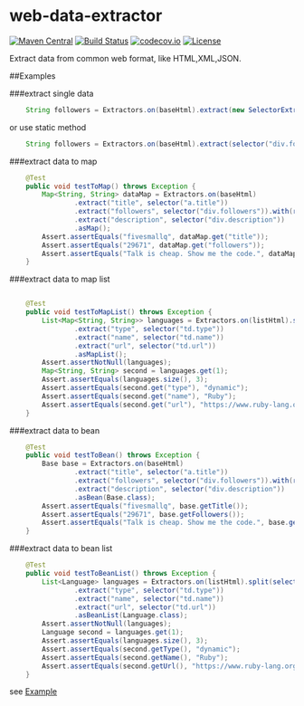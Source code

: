 # web-data-extractor 
[![Maven Central](https://maven-badges.herokuapp.com/maven-central/im.nll.data/extractor/badge.svg)](https://maven-badges.herokuapp.com/maven-central/im.nll.data/extractor/)
[![Build Status](https://travis-ci.org/fivesmallq/web-data-extractor.svg)](https://travis-ci.org/fivesmallq/web-data-extractor)
[![codecov.io](http://codecov.io/github/fivesmallq/web-data-extractor/coverage.svg?branch=master)](http://codecov.io/github/fivesmallq/web-data-extractor?branch=master)
[![License](https://img.shields.io/badge/license-Apache%202-4EB1BA.svg)](https://www.apache.org/licenses/LICENSE-2.0.html)

Extract data from common web format, like HTML,XML,JSON.

##Examples

###extract single data

````java
    String followers = Extractors.on(baseHtml).extract(new SelectorExtractor("div.followers")).with(new RegexExtractor("\\d+")).asString();
````

or use static method

````java
    String followers = Extractors.on(baseHtml).extract(selector("div.followers")).with(regex("\\d+")).asString();
````

###extract data to map

````java
    @Test
    public void testToMap() throws Exception {
        Map<String, String> dataMap = Extractors.on(baseHtml)
                .extract("title", selector("a.title"))
                .extract("followers", selector("div.followers")).with(regex("\\d+"))
                .extract("description", selector("div.description"))
                .asMap();
        Assert.assertEquals("fivesmallq", dataMap.get("title"));
        Assert.assertEquals("29671", dataMap.get("followers"));
        Assert.assertEquals("Talk is cheap. Show me the code.", dataMap.get("description"));
    }
  ````
  
###extract data to map list

````java

    @Test
    public void testToMapList() throws Exception {
        List<Map<String, String>> languages = Extractors.on(listHtml).split(selectorToList("tr.item.html"))
                .extract("type", selector("td.type"))
                .extract("name", selector("td.name"))
                .extract("url", selector("td.url"))
                .asMapList();
        Assert.assertNotNull(languages);
        Map<String, String> second = languages.get(1);
        Assert.assertEquals(languages.size(), 3);
        Assert.assertEquals(second.get("type"), "dynamic");
        Assert.assertEquals(second.get("name"), "Ruby");
        Assert.assertEquals(second.get("url"), "https://www.ruby-lang.org");
    }
  ````
  
  
###extract data to bean

````java
    @Test
    public void testToBean() throws Exception {
        Base base = Extractors.on(baseHtml)
                .extract("title", selector("a.title"))
                .extract("followers", selector("div.followers")).with(regex("\\d+"))
                .extract("description", selector("div.description"))
                .asBean(Base.class);
        Assert.assertEquals("fivesmallq", base.getTitle());
        Assert.assertEquals("29671", base.getFollowers());
        Assert.assertEquals("Talk is cheap. Show me the code.", base.getDescription());
    }
````

###extract data to bean list

````java
    @Test
    public void testToBeanList() throws Exception {
        List<Language> languages = Extractors.on(listHtml).split(selectorToList("tr.item.html"))
                .extract("type", selector("td.type"))
                .extract("name", selector("td.name"))
                .extract("url", selector("td.url"))
                .asBeanList(Language.class);
        Assert.assertNotNull(languages);
        Language second = languages.get(1);
        Assert.assertEquals(languages.size(), 3);
        Assert.assertEquals(second.getType(), "dynamic");
        Assert.assertEquals(second.getName(), "Ruby");
        Assert.assertEquals(second.getUrl(), "https://www.ruby-lang.org");
    }
````

see [Example](https://github.com/fivesmallq/web-data-extractor/blob/master/src/test/java/im/nll/data/extractor/ExtractorsTest.java)
